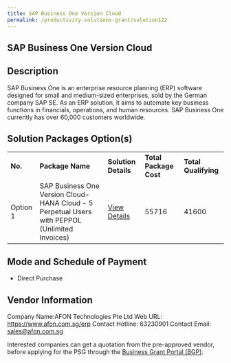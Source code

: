 ```yaml
---
title: SAP Business One Version Cloud
permalink: /productivity-solutions-grant/solution122
---
```


## SAP Business One Version Cloud

## Description

SAP Business One is an enterprise resource planning (ERP) software designed for small and medium-sized enterprises, sold by the German company SAP SE. As an ERP solution, it aims to automate key business functions in financials, operations, and human resources. SAP Business One currently has over 60,000 customers worldwide.

## Solution Packages Option(s)

<table>
<tr>
<td><b>No.</b></td>
<td><b>Package Name</b></td>
<td><b>Solution Details</b></td>
<td><b>Total Package Cost</b></td>
<td><b>Total Qualifying</b></td>
</tr>
<tr>
<td>Option 1</td>
<td>SAP Business One Version Cloud-HANA Cloud - 5 Perpetual Users with PEPPOL (Unlimited Invoices)</td>
<td><a href='https://www.gobusiness.gov.sg/images/psg/DesensitisedAFONTECH_Annex_3_CRwef12August2021-_Part_3.pdf'>View Details</a></td>
<td>55716</td>
<td>41600</td>
</tr>
</table>

## Mode and Schedule of Payment

 - Direct Purchase

## Vendor Information

 Company Name:AFON Technologies Pte Ltd 
Web URL: https://www.afon.com.sg/erp 
Contact Hotline: 63230901 
Contact Email: sales@afon.com.sg 


Interested companies can get a quotation from the pre-approved vendor, before applying for the PSG through the <a href='https://www.businessgrants.gov.sg/'>Business Grant Portal (BGP)</a>.
